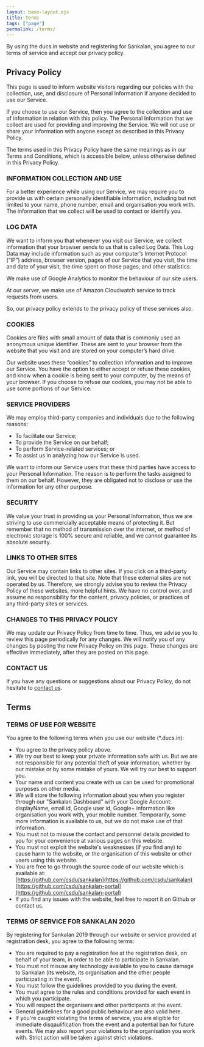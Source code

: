 ```yaml
---
layout: base-layout.ejs
title: Terms
tags: ["page"]
permalink: /terms/
---
```


By using the ducs.in website and registering for Sankalan, you agree to our terms of service and accept our privacy policy.

## Privacy Policy

This page is used to inform website visitors regarding our policies with the collection, use, and disclosure of Personal Information if anyone decided to use our Service.

If you choose to use our Service, then you agree to the collection and use of information in relation with this policy. The Personal Information that we collect are used for providing and improving the Service. We will not use or share your information with anyone except as described in this Privacy Policy.

The terms used in this Privacy Policy have the same meanings as in our Terms and Conditions, which is accessible below, unless otherwise defined in this Privacy Policy.

### INFORMATION COLLECTION AND USE

For a better experience while using our Service, we may require you to provide us with certain personally identifiable information, including but not limited to your name, phone number, email and organisation you work with. The information that we collect will be used to contact or identify you.

### LOG DATA

We want to inform you that whenever you visit our Service, we collect information that your browser sends to us that is called Log Data. This Log Data may include information such as your computer’s Internet Protocol (“IP”) address, browser version, pages of our Service that you visit, the time and date of your visit, the time spent on those pages, and other statistics.

We make use of Google Analytics to monitor the behaviour of our site users.

At our server, we make use of Amazon Cloudwatch service to track requests from users.

So, our privacy policy extends to the privacy policy of these services also.

### COOKIES

Cookies are files with small amount of data that is commonly used an anonymous unique identifier. These are sent to your browser from the website that you visit and are stored on your computer’s hard drive.

Our website uses these “cookies” to collection information and to improve our Service. You have the option to either accept or refuse these cookies, and know when a cookie is being sent to your computer, by the means of your browser. If you choose to refuse our cookies, you may not be able to use some portions of our Service.

### SERVICE PROVIDERS

We may employ third-party companies and individuals due to the following reasons:

- To facilitate our Service;
- To provide the Service on our behalf;
- To perform Service-related services; or
- To assist us in analyzing how our Service is used.

We want to inform our Service users that these third parties have access to your Personal Information. The reason is to perform the tasks assigned to them on our behalf. However, they are obligated not to disclose or use the information for any other purpose.

### SECURITY

We value your trust in providing us your Personal Information, thus we are striving to use commercially acceptable means of protecting it. But remember that no method of transmission over the internet, or method of electronic storage is 100% secure and reliable, and we cannot guarantee its absolute security.

### LINKS TO OTHER SITES

Our Service may contain links to other sites. If you click on a third-party link, you will be directed to that site. Note that these external sites are not operated by us. Therefore, we strongly advise you to review the Privacy Policy of these websites, more helpful hints. We have no control over, and assume no responsibility for the content, privacy policies, or practices of any third-party sites or services.

### CHANGES TO THIS PRIVACY POLICY

We may update our Privacy Policy from time to time. Thus, we advise you to review this page periodically for any changes. We will notify you of any changes by posting the new Privacy Policy on this page. These changes are effective immediately, after they are posted on this page.

### CONTACT US

If you have any questions or suggestions about our Privacy Policy, do not hesitate to [contact us](/contact/).

## Terms

### TERMS OF USE FOR WEBSITE

You agree to the following terms when you use our website (\*.ducs.in):

- You agree to the privacy policy above.
- We try our best to keep your private information safe with us. But we are not responsible for any potential theft of your information, whether by our mistake or by some mistake of yours. We will try our best to support you.
- Your name and content you create with us can be used for promotional purposes on other media.
- We will store the following information about you when you register through our "Sankalan Dashboard" with your Google Account: displayName, email id, Google user id, Google+ information like organisation you work with, your mobile number. Temporarily, some more information is available to us, but we do not make use of that information.
- You must not to misuse the contact and personnel details provided to you for your convenience at various pages on this website.
- You must not exploit the website's weaknesses (if you find any) to cause harm to the website, or the organisation of this website or other users using this website.
- You are free to go through the source code of our website which is available at:  
  [https://github.com/csdu/sankalan](https://github.com/csdu/sankalan)  
  [https://github.com/csdu/sankalan-portal](https://github.com/csdu/sankalan-portal)
- If you find any issues with the website, feel free to report it on Github or contact us.

### TERMS OF SERVICE FOR SANKALAN 2020

By registering for Sankalan 2019 through our website or service provided at registration desk, you agree to the following terms:

- You are required to pay a registration fee at the registration desk, on behalf of your team, in order to be able to participate in Sankalan.
- You must not misuse any technology available to you to cause damage to Sankalan (its website, its organisation and the other people participating in the event).
- You must follow the guidelines provided to you during the event.
- You must agree to the rules and conditions provided for each event in which you participate.
- You will respect the organisers and other participants at the event.
- General guidelines for a good public behaviour are also valid here.
- If you're caught violating the terms of service, you are eligible for immediate disqaulification from the event and a potential ban for future events. We may also report your violations to the organisation you work with. Strict action will be taken against strict violations.
